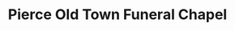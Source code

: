 ---
title: "Pierce Old Town Funeral Chapel"
url: /manassas/pierce-old-town-funeral-chapel/
shop: Bestattungen
---